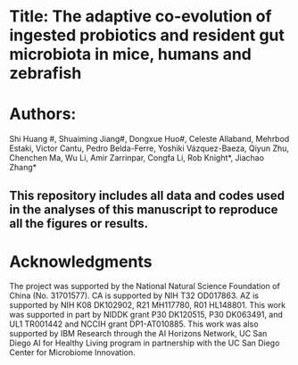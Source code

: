 # Title: The adaptive co-evolution of ingested probiotics and resident gut microbiota in mice, humans and zebrafish
# Authors:
Shi Huang #, Shuaiming Jiang#, Dongxue Huo#, Celeste Allaband, Mehrbod Estaki, Victor Cantu, Pedro Belda-Ferre, Yoshiki Vázquez-Baeza, Qiyun Zhu, Chenchen Ma, Wu Li,  Amir Zarrinpar, Congfa Li, Rob Knight*, Jiachao Zhang*

## This repository includes all data and codes used in the analyses of this manuscript to reproduce all the figures or results.

# Acknowledgments
The project was supported by the National Natural Science Foundation of China (No. 31701577). CA is supported by NIH T32 OD017863. AZ is supported by NIH K08 DK102902, R21 MH117780, R01 HL148801. This work was supported in part by NIDDK grant P30 DK120515, P30 DK063491, and UL1 TR001442 and NCCIH grant DP1-AT010885. This work was also supported by IBM Research through the AI Horizons Network, UC San Diego AI for Healthy Living program in partnership with the UC San Diego Center for Microbiome Innovation.



